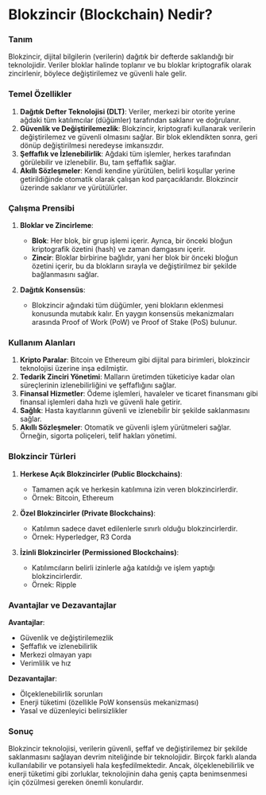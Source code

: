 # Blokzincir (Blockchain) Nedir?

### Tanım

Blokzincir, dijital bilgilerin (verilerin) dağıtık bir defterde saklandığı bir teknolojidir. Veriler bloklar halinde toplanır ve bu bloklar kriptografik olarak zincirlenir, böylece değiştirilemez ve güvenli hale gelir.

### Temel Özellikler

1. **Dağıtık Defter Teknolojisi (DLT)**: Veriler, merkezi bir otorite yerine ağdaki tüm katılımcılar (düğümler) tarafından saklanır ve doğrulanır.
2. **Güvenlik ve Değiştirilemezlik**: Blokzincir, kriptografi kullanarak verilerin değiştirilemez ve güvenli olmasını sağlar. Bir blok eklendikten sonra, geri dönüp değiştirilmesi neredeyse imkansızdır.
3. **Şeffaflık ve İzlenebilirlik**: Ağdaki tüm işlemler, herkes tarafından görülebilir ve izlenebilir. Bu, tam şeffaflık sağlar.
4. **Akıllı Sözleşmeler**: Kendi kendine yürütülen, belirli koşullar yerine getirildiğinde otomatik olarak çalışan kod parçacıklarıdır. Blokzincir üzerinde saklanır ve yürütülürler.

### Çalışma Prensibi

1. **Bloklar ve Zincirleme**:
    - **Blok**: Her blok, bir grup işlemi içerir. Ayrıca, bir önceki bloğun kriptografik özetini (hash) ve zaman damgasını içerir.
    - **Zincir**: Bloklar birbirine bağlıdır, yani her blok bir önceki bloğun özetini içerir, bu da blokların sırayla ve değiştirilmez bir şekilde bağlanmasını sağlar.

2. **Dağıtık Konsensüs**:
    - Blokzincir ağındaki tüm düğümler, yeni blokların eklenmesi konusunda mutabık kalır. En yaygın konsensüs mekanizmaları arasında Proof of Work (PoW) ve Proof of Stake (PoS) bulunur.

### Kullanım Alanları

1. **Kripto Paralar**: Bitcoin ve Ethereum gibi dijital para birimleri, blokzincir teknolojisi üzerine inşa edilmiştir.
2. **Tedarik Zinciri Yönetimi**: Malların üretimden tüketiciye kadar olan süreçlerinin izlenebilirliğini ve şeffaflığını sağlar.
3. **Finansal Hizmetler**: Ödeme işlemleri, havaleler ve ticaret finansmanı gibi finansal işlemleri daha hızlı ve güvenli hale getirir.
4. **Sağlık**: Hasta kayıtlarının güvenli ve izlenebilir bir şekilde saklanmasını sağlar.
5. **Akıllı Sözleşmeler**: Otomatik ve güvenli işlem yürütmeleri sağlar. Örneğin, sigorta poliçeleri, telif hakları yönetimi.

### Blokzincir Türleri

1. **Herkese Açık Blokzincirler (Public Blockchains)**:
    - Tamamen açık ve herkesin katılımına izin veren blokzincirlerdir.
    - Örnek: Bitcoin, Ethereum

2. **Özel Blokzincirler (Private Blockchains)**:
    - Katılımın sadece davet edilenlerle sınırlı olduğu blokzincirlerdir.
    - Örnek: Hyperledger, R3 Corda

3. **İzinli Blokzincirler (Permissioned Blockchains)**:
    - Katılımcıların belirli izinlerle ağa katıldığı ve işlem yaptığı blokzincirlerdir.
    - Örnek: Ripple

### Avantajlar ve Dezavantajlar

**Avantajlar**:
- Güvenlik ve değiştirilemezlik
- Şeffaflık ve izlenebilirlik
- Merkezi olmayan yapı
- Verimlilik ve hız

**Dezavantajlar**:
- Ölçeklenebilirlik sorunları
- Enerji tüketimi (özellikle PoW konsensüs mekanizması)
- Yasal ve düzenleyici belirsizlikler

### Sonuç

Blokzincir teknolojisi, verilerin güvenli, şeffaf ve değiştirilemez bir şekilde saklanmasını sağlayan devrim niteliğinde bir teknolojidir. Birçok farklı alanda kullanılabilir ve potansiyeli hala keşfedilmektedir. Ancak, ölçeklenebilirlik ve enerji tüketimi gibi zorluklar, teknolojinin daha geniş çapta benimsenmesi için çözülmesi gereken önemli konulardır.

